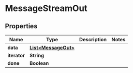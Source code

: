 

# MessageStreamOut


## Properties

| Name | Type | Description | Notes |
|------------ | ------------- | ------------- | -------------|
|**data** | [**List&lt;MessageOut&gt;**](MessageOut.md) |  |  |
|**iterator** | **String** |  |  |
|**done** | **Boolean** |  |  |



